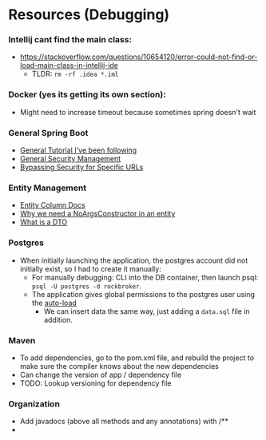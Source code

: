 # Resources (Debugging)

### Intellij cant find the main class:
* https://stackoverflow.com/questions/10654120/error-could-not-find-or-load-main-class-in-intellij-ide
  * TLDR: `rm -rf .idea *.iml`

### Docker (yes its getting its own section):
* Might need to increase timeout because sometimes spring doesn't wait 

### General Spring Boot
* [General Tutorial I've been following](https://www.youtube.com/watch?v=s0D1AvtvN4w&list=PLGRDMO4rOGcNLnW1L2vgsExTBg-VPoZHr&index=5&ab_channel=JavaGuides)
* [General Security Management](https://docs.spring.io/spring-security/reference/features/authentication/password-storage.html#authentication-password-storage-configuration)
* [Bypassing Security for Specific URLs](https://www.geeksforgeeks.org/spring-security-security-none-filters-none-access-permitall/)

### Entity Management
* [Entity Column Docs](https://jakarta.ee/specifications/persistence/2.2/apidocs/javax/persistence/column)
* [Why we need a NoArgsConstructor in an entity](https://stackoverflow.com/questions/68314072/why-to-use-allargsconstructor-and-noargsconstructor-together-over-an-entity)
* [What is a DTO](https://stackoverflow.com/questions/1051182/what-is-a-data-transfer-object-dto)

### Postgres
* When initially launching the application, the postgres account did not initially exist, so I had to create it manually:
  * For manually debugging: CLI into the DB container, then launch psql: `psql -U postgres -d rockbroker`. 
  * The application gives global permissions to the postgres user using the [auto-load](https://stackoverflow.com/questions/38040572/spring-boot-loading-initial-data)
    * We can insert data the same way, just adding a `data.sql` file in addition.

### Maven
* To add dependencies, go to the pom.xml file, and rebuild the project to make sure the compiler knows about the new dependencies
* Can change the version of app / dependency file
* TODO: Lookup versioning for dependency file

### Organization
* Add javadocs (above all methods and any annotations) with /**
* 